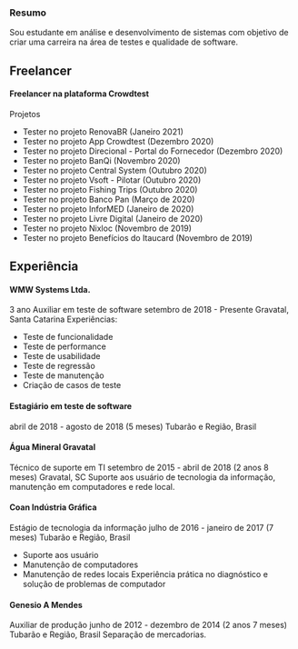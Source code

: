 


### Resumo
Sou estudante em análise e desenvolvimento de sistemas com objetivo
de criar uma carreira na área de testes e qualidade de software.

## Freelancer

#### Freelancer na plataforma Crowdtest
Projetos
- Tester no projeto RenovaBR (Janeiro 2021)
- Tester no projeto App Crowdtest (Dezembro 2020)
- Tester no projeto Direcional - Portal do Fornecedor (Dezembro 2020)
- Tester no projeto BanQi (Novembro 2020)
- Tester no projeto Central System (Outubro 2020)
- Tester no projeto Vsoft - Pilotar (Outubro 2020)
- Tester no projeto Fishing Trips (Outubro 2020)
- Tester no projeto Banco Pan (Março de 2020)
- Tester no projeto InforMED (Janeiro de 2020)
- Tester no projeto Livre Digital (Janeiro de 2020)
- Tester no projeto Nixloc (Novembro de 2019)
- Tester no projeto Benefícios do Itaucard (Novembro de 2019)

## Experiência

#### WMW Systems Ltda.
3 ano
Auxiliar em teste de software
setembro de 2018 - Presente 
Gravatal, Santa Catarina
Experiências:
- Teste de funcionalidade
- Teste de performance
- Teste de usabilidade
- Teste de regressão
- Teste de manutenção
- Criação de casos de teste

#### Estagiário em teste de software
abril de 2018 - agosto de 2018 (5 meses)
Tubarão e Região, Brasil

#### Água Mineral Gravatal
Técnico de suporte em TI
setembro de 2015 - abril de 2018 (2 anos 8 meses)
Gravatal, SC
Suporte aos usuário de tecnologia da informação, manutenção em
computadores e rede local.

#### Coan Indústria Gráfica
Estágio de tecnologia da informação
julho de 2016 - janeiro de 2017 (7 meses)
Tubarão e Região, Brasil
- Suporte aos usuário
- Manutenção de computadores
- Manutenção de redes locais
Experiência prática no diagnóstico e solução de problemas de computador

#### Genesio A Mendes
Auxiliar de produção
junho de 2012 - dezembro de 2014 (2 anos 7 meses)
Tubarão e Região, Brasil
Separação de mercadorias.

